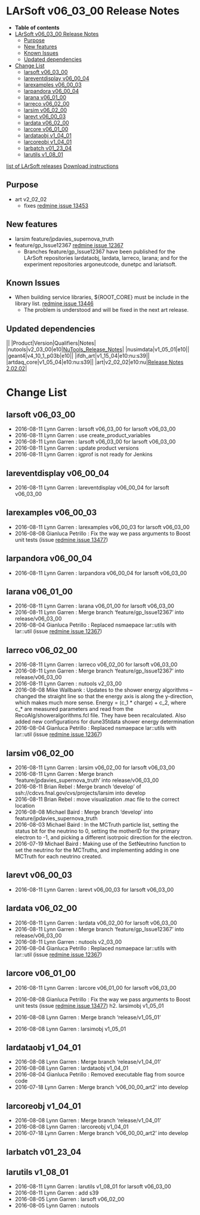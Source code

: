 LArSoft v06_03_00 Release Notes
======================================================================

-   **Table of contents**
-   [LArSoft v06_03_00 Release Notes](#LArSoft-v06_03_00-Release-Notes)
    -   [Purpose](#Purpose)
    -   [New features](#New-features)
    -   [Known Issues](#Known-Issues)
    -   [Updated dependencies](#Updated-dependencies)
-   [Change List](#Change-List)
    -   [larsoft v06_03_00](#larsoft-v06_03_00)
    -   [lareventdisplay v06_00_04](#lareventdisplay-v06_00_04)
    -   [larexamples v06_00_03](#larexamples-v06_00_03)
    -   [larpandora v06_00_04](#larpandora-v06_00_04)
    -   [larana v06_01_00](#larana-v06_01_00)
    -   [larreco v06_02_00](#larreco-v06_02_00)
    -   [larsim v06_02_00](#larsim-v06_02_00)
    -   [larevt v06_00_03](#larevt-v06_00_03)
    -   [lardata v06_02_00](#lardata-v06_02_00)
    -   [larcore v06_01_00](#larcore-v06_01_00)
    -   [lardataobj v1_04_01](#lardataobj-v1_04_01)
    -   [larcoreobj v1_04_01](#larcoreobj-v1_04_01)
    -   [larbatch v01_23_04](#larbatch-v01_23_04)
    -   [larutils v1_08_01](#larutils-v1_08_01)

[list of LArSoft releases](LArSoft_release_list)
[Download instructions](http://scisoft.fnal.gov/scisoft/bundles/larsoft/v06_03_00/larsoft-v06_03_00.html)

Purpose
--------------------

-   art v2_02_02
    -   fixes [redmine issue 13453](https://cdcvs.fnal.gov/redmine/issues/13453)

New features
------------------------------

-   larsim feature/jpdavies_supernova_truth
-   feature/gp_Issue12367 [redmine issue 12367](https://cdcvs.fnal.gov/redmine/issues/12367)
    -   Branches feature/gp_Issue12367 have been published for the LArSoft repositories lardataobj, lardata, larreco, larana; and for the experiment repositories argoneutcode, dunetpc and lariatsoft.

Known Issues
------------------------------

-   When building service libraries, \${ROOT_CORE} must be include in the library list. [redmine issue 13446](https://cdcvs.fnal.gov/redmine/issues/13446)
    -   The problem is understood and will be fixed in the next art release.

Updated dependencies
----------------------------------------------

||
|Product|Version|Qualifiers|Notes|
|nutools|v2_03_00|e10|[NuTools_Release_Notes](https://cdcvs.fnal.gov/redmine/projects/nutools/wiki/NuTools_Release_Notes#nutools-v2_03_00)|
|nusimdata|v1_05_01|e10||
|geant4|v4_10_1_p03b|e10||
|ifdh_art|v1_15_04|e10:nu:s39||
|artdaq_core|v1_05_04|e10:nu:s39||
|art|v2_02_02|e10:nu|[Release Notes 2.02.02](https://cdcvs.fnal.gov/redmine/projects/art/wiki/Release_Notes_20202)|

Change List
============================

larsoft v06_03_00
------------------------------------------

-   2016-08-11 Lynn Garren : larsoft v06_03_00 for larsoft v06_03_00
-   2016-08-11 Lynn Garren : use create_product_variables
-   2016-08-11 Lynn Garren : larsoft v06_03_00 for larsoft v06_03_00
-   2016-08-11 Lynn Garren : update product versions
-   2016-08-11 Lynn Garren : igprof is not ready for Jenkins

lareventdisplay v06_00_04
----------------------------------------------------------

-   2016-08-11 Lynn Garren : lareventdisplay v06_00_04 for larsoft v06_03_00

larexamples v06_00_03
--------------------------------------------------

-   2016-08-11 Lynn Garren : larexamples v06_00_03 for larsoft v06_03_00
-   2016-08-08 Gianluca Petrillo : Fix the way we pass arguments to Boost unit tests (issue [redmine issue 13477](https://cdcvs.fnal.gov/redmine/issues/13477))

larpandora v06_00_04
------------------------------------------------

-   2016-08-11 Lynn Garren : larpandora v06_00_04 for larsoft v06_03_00

larana v06_01_00
----------------------------------------

-   2016-08-11 Lynn Garren : larana v06_01_00 for larsoft v06_03_00
-   2016-08-11 Lynn Garren : Merge branch ‘feature/gp_Issue12367’ into release/v06_03_00
-   2016-08-04 Gianluca Petrillo : Replaced nsmaepace lar::utils with lar::util (issue [redmine issue 12367](https://cdcvs.fnal.gov/redmine/issues/12367))

larreco v06_02_00
------------------------------------------

-   2016-08-11 Lynn Garren : larreco v06_02_00 for larsoft v06_03_00
-   2016-08-11 Lynn Garren : Merge branch ‘feature/gp_Issue12367’ into release/v06_03_00
-   2016-08-11 Lynn Garren : nutools v2_03_00
-   2016-08-08 Mike Wallbank : Updates to the shower energy algorithms – changed the straight line so that the energy axis is along the y-direction, which makes much more sense. Energy = (c_1 \* charge) + c_2, where c_\* are measured parameters and read from the RecoAlg/showeralgorithms.fcl file. They have been recalculated. Also added new configurations for dune35tdata shower energy determination
-   2016-08-04 Gianluca Petrillo : Replaced nsmaepace lar::utils with lar::util (issue [redmine issue 12367](https://cdcvs.fnal.gov/redmine/issues/12367))

larsim v06_02_00
----------------------------------------

-   2016-08-11 Lynn Garren : larsim v06_02_00 for larsoft v06_03_00
-   2016-08-11 Lynn Garren : Merge branch ‘feature/jpdavies_supernova_truth’ into release/v06_03_00
-   2016-08-11 Brian Rebel : Merge branch ‘develop’ of ssh://cdcvs.fnal.gov/cvs/projects/larsim into develop
-   2016-08-11 Brian Rebel : move visualization .mac file to the correct location
-   2016-08-08 Michael Baird : Merge branch ‘develop’ into feature/jpdavies_supernova_truth
-   2016-08-03 Michael Baird : In the MCTruth particle list, setting the status bit for the neutrino to 0, setting the motherID for the primary electron to -1, and picking a different isotrpoic direction for the electron.
-   2016-07-19 Michael Baird : Making use of the SetNeutrino function to set the neutrino for the MCTruths, and implementing adding in one MCTruth for each neutrino created.

larevt v06_00_03
----------------------------------------

-   2016-08-11 Lynn Garren : larevt v06_00_03 for larsoft v06_03_00

lardata v06_02_00
------------------------------------------

-   2016-08-11 Lynn Garren : lardata v06_02_00 for larsoft v06_03_00
-   2016-08-11 Lynn Garren : Merge branch ‘feature/gp_Issue12367’ into release/v06_03_00
-   2016-08-11 Lynn Garren : nutools v2_03_00
-   2016-08-04 Gianluca Petrillo : Replaced nsmaepace lar::utils with lar::util (issue [redmine issue 12367](https://cdcvs.fnal.gov/redmine/issues/12367))

larcore v06_01_00
------------------------------------------

-   2016-08-11 Lynn Garren : larcore v06_01_00 for larsoft v06_03_00
-   2016-08-08 Gianluca Petrillo : Fix the way we pass arguments to Boost unit tests (issue [redmine issue 13477](https://cdcvs.fnal.gov/redmine/issues/13477))
    h2. larsimobj v1_05_01

-   2016-08-08 Lynn Garren : Merge branch ‘release/v1_05_01’
-   2016-08-08 Lynn Garren : larsimobj v1_05_01

lardataobj v1_04_01
----------------------------------------------

-   2016-08-08 Lynn Garren : Merge branch ‘release/v1_04_01’
-   2016-08-08 Lynn Garren : lardataobj v1_04_01
-   2016-08-04 Gianluca Petrillo : Removed executable flag from source code
-   2016-07-18 Lynn Garren : Merge branch ‘v06_00_00_art2’ into develop

larcoreobj v1_04_01
----------------------------------------------

-   2016-08-08 Lynn Garren : Merge branch ‘release/v1_04_01’
-   2016-08-08 Lynn Garren : larcoreobj v1_04_01
-   2016-07-18 Lynn Garren : Merge branch ‘v06_00_00_art2’ into develop

larbatch v01_23_04
--------------------------------------------

larutils v1_08_01
------------------------------------------

-   2016-08-11 Lynn Garren : larutils v1_08_01 for larsoft v06_03_00
-   2016-08-11 Lynn Garren : add s39
-   2016-08-05 Lynn Garren : larsoft v06_02_00
-   2016-08-05 Lynn Garren : nutools
